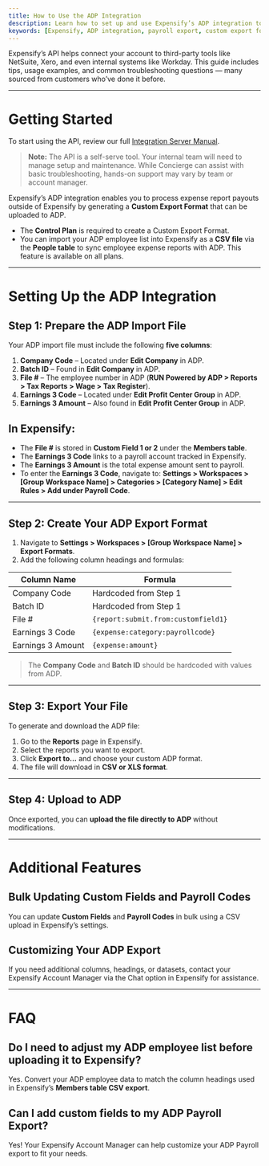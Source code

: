 ```yaml
---
title: How to Use the ADP Integration
description: Learn how to set up and use Expensify’s ADP integration to export and process expense report payouts seamlessly with ADP.
keywords: [Expensify, ADP integration, payroll export, custom export format, expense reports, bulk update]
---
```


<div id="expensify-classic" markdown="1">

Expensify’s API helps connect your account to third-party tools like NetSuite, Xero, and even internal systems like Workday. This guide includes tips, usage examples, and common troubleshooting questions — many sourced from customers who’ve done it before.

---

# Getting Started

To start using the API, review our full [Integration Server Manual](https://integrations.expensify.com/Integration-Server/doc/#introduction).

> **Note:** The API is a self-serve tool. Your internal team will need to manage setup and maintenance. While Concierge can assist with basic troubleshooting, hands-on support may vary by team or account manager.

Expensify’s ADP integration enables you to process expense report payouts outside of Expensify by generating a **Custom Export Format** that can be uploaded to ADP.

- The **Control Plan** is required to create a Custom Export Format.
- You can import your ADP employee list into Expensify as a **CSV file** via the **People table** to sync employee expense reports with ADP. This feature is available on all plans.

---

# Setting Up the ADP Integration

## Step 1: Prepare the ADP Import File
Your ADP import file must include the following **five columns**:

1. **Company Code** – Located under **Edit Company** in ADP.
2. **Batch ID** – Found in **Edit Company** in ADP.
3. **File #** – The employee number in ADP (**RUN Powered by ADP > Reports > Tax Reports > Wage > Tax Register**).
4. **Earnings 3 Code** – Located under **Edit Profit Center Group** in ADP.
5. **Earnings 3 Amount** – Also found in **Edit Profit Center Group** in ADP.

## In Expensify:
- The **File #** is stored in **Custom Field 1 or 2** under the **Members table**.
- The **Earnings 3 Code** links to a payroll account tracked in Expensify.
- The **Earnings 3 Amount** is the total expense amount sent to payroll.
- To enter the **Earnings 3 Code**, navigate to:
  **Settings > Workspaces > [Group Workspace Name] > Categories > [Category Name] > Edit Rules > Add under Payroll Code**.

---

## Step 2: Create Your ADP Export Format
1. Navigate to **Settings > Workspaces > [Group Workspace Name] > Export Formats**.
2. Add the following column headings and formulas:

| Column Name         | Formula                                   |
|---------------------|------------------------------------------|
| Company Code       | Hardcoded from Step 1                    |
| Batch ID          | Hardcoded from Step 1                    |
| File #           | `{report:submit.from:customfield1}`       |
| Earnings 3 Code  | `{expense:category:payrollcode}`         |
| Earnings 3 Amount| `{expense:amount}`                       |

> The **Company Code** and **Batch ID** should be hardcoded with values from ADP.

---

## Step 3: Export Your File
To generate and download the ADP file:

1. Go to the **Reports** page in Expensify.
2. Select the reports you want to export.
3. Click **Export to...** and choose your custom ADP format.
4. The file will download in **CSV or XLS format**.

---

## Step 4: Upload to ADP
Once exported, you can **upload the file directly to ADP** without modifications.

---

# Additional Features

## Bulk Updating Custom Fields and Payroll Codes
You can update **Custom Fields** and **Payroll Codes** in bulk using a CSV upload in Expensify’s settings.

## Customizing Your ADP Export
If you need additional columns, headings, or datasets, contact your Expensify Account Manager via the Chat option in Expensify for assistance.

---

# FAQ

## Do I need to adjust my ADP employee list before uploading it to Expensify?
Yes. Convert your ADP employee data to match the column headings used in Expensify’s **Members table CSV export**.

## Can I add custom fields to my ADP Payroll Export?
Yes! Your Expensify Account Manager can help customize your ADP Payroll export to fit your needs.

</div>
